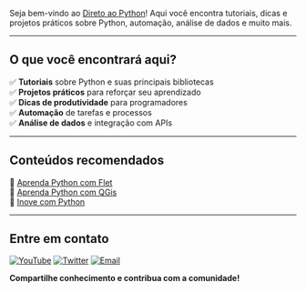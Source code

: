 Seja bem-vindo ao [Direto ao Python](https://www.youtube.com/@diretopython)! Aqui você encontra tutoriais, dicas e projetos práticos sobre Python, automação, análise de dados e muito mais.  

---

## O que você encontrará aqui?  

✅ **Tutoriais** sobre Python e suas principais bibliotecas  
✅ **Projetos práticos** para reforçar seu aprendizado  
✅ **Dicas de produtividade** para programadores  
✅ **Automação** de tarefas e processos  
✅ **Análise de dados** e integração com APIs  

---

## Conteúdos recomendados  

🔹 [Aprenda Python com Flet](https://www.youtube.com/playlist?list=PLi6TNT5J8PtXotYJBLypBTWoTW7OsXFP4)  
🔹 [Aprenda Python com QGis](https://www.youtube.com/playlist?list=PLi6TNT5J8PtUdvtirdgTvCXd5Dw2T6kjW)  
🔹 [Inove com Python](https://www.youtube.com/watch?v=glUMoHAmZyg&list=PLi6TNT5J8PtVmW0R5ds6yOyejo3bpCFWC)  


---

## Entre em contato  

[![YouTube](https://img.shields.io/badge/YouTube-FF0000?style=for-the-badge&logo=youtube&logoColor=white)](https://www.youtube.com/@diretopython)
[![Twitter](https://img.shields.io/badge/Twitter-1DA1F2?style=for-the-badge&logo=twitter&logoColor=white)](https://x.com/DiretoAoPython?t=yDrzOOR_Gml0VtiVYAZvQg&s=08)
[![Email](https://img.shields.io/badge/Email-contato%40exemplo.com-red?style=for-the-badge&logo=gmail&logoColor=white)](mailto:diretoaopython@gmail.com)



**Compartilhe conhecimento e contribua com a comunidade!**

